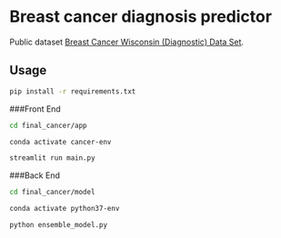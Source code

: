 # Breast cancer diagnosis predictor



 Public dataset [Breast Cancer Wisconsin (Diagnostic) Data Set](https://www.kaggle.com/datasets/uciml/breast-cancer-wisconsin-data). 



## Usage

```bash
pip install -r requirements.txt
```

###Front End

```bash
cd final_cancer/app
```
```bash
conda activate cancer-env
```
```bash
streamlit run main.py
```

###Back End

```bash
cd final_cancer/model
```
```bash
conda activate python37-env
```
```bash
python ensemble_model.py
```
